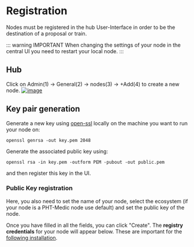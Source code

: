 # Registration

Nodes must be registered in the hub User-Interface in order to be the destination of a proposal or train.

::: warning IMPORTANT
When changing the settings of your node in the central UI you need to restart your local node. 
:::

## Hub
Click on Admin(1) -> General(2) -> nodes(3) -> +Add(4) to create a new node.
[![image](/images/ui_images/add_node_hub.png)](/images/ui_images/add_node_hub.png)

## Key pair generation

Generate a new key using [open-ssl](https://www.openssl.org/) locally on the machine you want to run your node on:

```shell
openssl genrsa -out key.pem 2048
```

Generate the associated public key using:
```shell
openssl rsa -in key.pem -outform PEM -pubout -out public.pem
```
and then register this key in the UI.

### Public Key registration
Here, you also need to set the name of your node, select the ecosystem (if your node is a PHT-Medic node use 
default) and set the public key of the node.

Once you have filled in all the fields, you can click "Create". The **registry credentials** for your node will appear 
below. These are important for the [following installation](/guide/deployment/node-installation).
